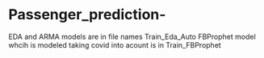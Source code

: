 # Passenger_prediction-

EDA and ARMA models are in file names Train_Eda_Auto
FBProphet model whcih is modeled taking covid into acount is in Train_FBProphet
